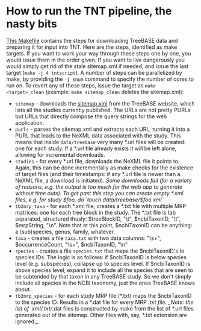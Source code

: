 How to run the TNT pipeline, the nasty bits
===========================================

[This Makefile](https://github.com/TreeBASE/supertreebase/blob/master/script/supertree/Makefile) contains the steps 
for downloading TreeBASE data and preparing it for input into TNT. Here are the steps, identified as make targets. 
If you want to work your way through these steps one by one, you would issue them in the order given. If you want
to live dangerously you would simply get rid of the stale sitemap.xml if needed, and issue the last target 
(`make -j 4 tntscript`). A number of steps can be parallelized by make, by providing the `-j $num` command to
specify the number of cores to run on. To revert any of these steps, issue the target as `make <target>_clean` 
(example: `make sitemap_clean` deletes the sitemap.xml):

- `sitemap` - downloads the [sitemap.xml](http://treebase.org/treebase-web/sitemap.xml) from the TreeBASE website,
which lists all the studies currently published. The URLs are not pretty PURLs but URLs that directly compose the
query strings for the web application.
- `purls` - parses the sitemap.xml and extracts each URL, turning it into a PURL that leads to the NeXML data
associated with the study. This means that inside `data/treebase` very many *.url files will be created: one for
each study. If a *.url file already exists it will be left alone, allowing for incremental downloads.
- `studies` - for every *.url file, downloads the NeXML file it points to. Again, this can be done incrementally
as make checks for the existence of target files (and their timestamps: if any *.url file is newer than a NeXML
file, a download is initiated). _Some downloads fail (for a variety of reasons, e.g. the output is too much for
the web app to generate without time outs). To get past this step you can create empty *.xml files, e.g. for 
study $foo, do `touch data/treebase/$foo.xml`_
- `tb2mrp_taxa` - for each *.xml file, creates a *.txt file with multiple MRP matrices: one for each tree block in
the study. The *.txt file is tab separated, structured thusly: $treeBlockID, "\t", $ncbiTaxonID, "\t", $mrpString, "\n".
Note that at this point, $ncbiTaxonID can be anything: a (sub)species, genus, family, whatever.
- `taxa` - creates a file `taxa.txt` with two data columns: "\s+", $occurrenceCount, "\s+", $ncbiTaxonID, "\n"
- `species` - creates a file `species.txt` that maps the $ncbiTaxonID's to species IDs. The logic is as follows: if 
$ncbiTaxonID is below species level (e.g. subspecies), collapse up to species level. If $ncbiTaxonID is above species
level, expand it to include all the species that are seen to be subtended by that taxon in any TreeBASE study. So we
don't simply include all species in the NCBI taxonomy, just the ones TreeBASE knows about.
- `tb2mrp_species` - for each study MRP file (*.txt) maps the $ncbiTaxonID to the species ID. Results in a *.dat
file for every MRP *.txt file. _Note: the list of *.xml/*.txt/*.dat files is constructed by make from the list
of *.url files generated out of the sitemap. Other files with, say, *.txt extension are ignored._
